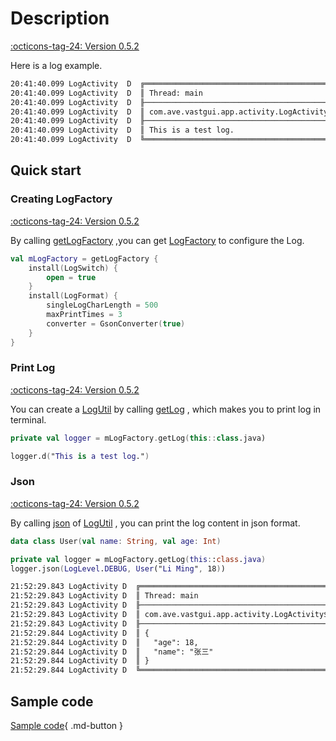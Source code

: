 # Description

[:octicons-tag-24: Version 0.5.2](https://ave.entropy2020.cn/version/VastTools/#052)

Here is a log example.

```xml
20:41:40.099 LogActivity  D  ╔═════════════════════════════════════════════════════════════════════════════
20:41:40.099 LogActivity  D  ║ Thread: main
20:41:40.099 LogActivity  D  ╟─────────────────────────────────────────────────────────────────────────────
20:41:40.099 LogActivity  D  ║ com.ave.vastgui.app.activity.LogActivity$onCreate$2.invoke(LogActivity.kt:44)
20:41:40.099 LogActivity  D  ╟─────────────────────────────────────────────────────────────────────────────
20:41:40.099 LogActivity  D  ║ This is a test log.
20:41:40.099 LogActivity  D  ╚═════════════════════════════════════════════════════════════════════════════
```

## Quick start

### Creating LogFactory

[:octicons-tag-24: Version 0.5.2](https://ave.entropy2020.cn/version/VastTools/#052)

By calling [getLogFactory](https://api.ave.entropy2020.cn/VastTools/com.ave.vastgui.tools.log/get-log-factory.html?query=fun%20getLogFactory(factory:%20LogFactory.()%20-%3E%20Unit):%20LogFactory) ,you can get [LogFactory](https://api.ave.entropy2020.cn/VastTools/com.ave.vastgui.tools.log/-log-factory/index.html) to configure the Log.

```kotlin
val mLogFactory = getLogFactory {
    install(LogSwitch) {
        open = true
    }
    install(LogFormat) {
        singleLogCharLength = 500
        maxPrintTimes = 3
        converter = GsonConverter(true)
    }
}
```

### Print Log

[:octicons-tag-24: Version 0.5.2](https://ave.entropy2020.cn/version/VastTools/#052)

You can create a [LogUtil](https://api.ave.entropy2020.cn/VastTools/com.ave.vastgui.tools.log/-log-util/index.html) by calling [getLog](https://api.ave.entropy2020.cn/VastTools/com.ave.vastgui.tools.log/-log-factory/get-log.html?query=fun%20getLog(clazz:%20Class%3C*%3E):%20LogUtil) , which makes you to print log in terminal. 

```kotlin
private val logger = mLogFactory.getLog(this::class.java)

logger.d("This is a test log.")
```

### Json

[:octicons-tag-24: Version 0.5.2](https://ave.entropy2020.cn/version/VastTools/#052)

By calling [json](https://api.ave.entropy2020.cn/VastTools/com.ave.vastgui.tools.log/-log-util/json.html) of [LogUtil](https://api.ave.entropy2020.cn/VastTools/com.ave.vastgui.tools.log/-log-util/index.html) , you can print the log content in json format.

```kotlin
data class User(val name: String, val age: Int)

private val logger = mLogFactory.getLog(this::class.java)
logger.json(LogLevel.DEBUG, User("Li Ming", 18))
```

```xml
21:52:29.843 LogActivity D  ╔═════════════════════════════════════════════════════════════════════════════
21:52:29.843 LogActivity D  ║ Thread: main
21:52:29.843 LogActivity D  ╟─────────────────────────────────────────────────────────────────────────────
21:52:29.843 LogActivity D  ║ com.ave.vastgui.app.activity.LogActivity$onCreate$2.invoke(LogActivity.kt:45)
21:52:29.843 LogActivity D  ╟─────────────────────────────────────────────────────────────────────────────
21:52:29.844 LogActivity D  ║ {
21:52:29.844 LogActivity D  ║   "age": 18,
21:52:29.844 LogActivity D  ║   "name": "张三"
21:52:29.844 LogActivity D  ║ }
21:52:29.844 LogActivity D  ╚═════════════════════════════════════════════════════════════════════════════
```

## Sample code

[Sample code](https://github.com/SakurajimaMaii/Android-Vast-Extension/tree/develop/app/src/main/java/com/ave/vastgui/app/activity/log){ .md-button }
